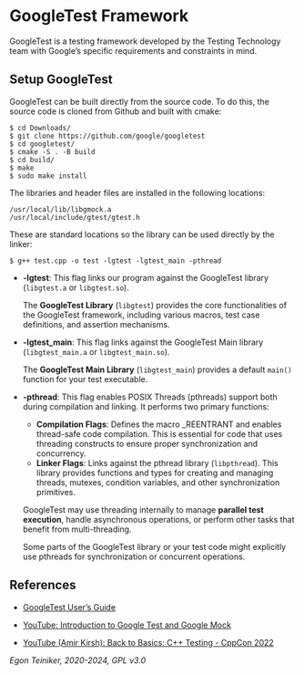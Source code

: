 # GoogleTest Framework

GoogleTest is a testing framework developed by the Testing Technology team with 
Google’s specific requirements and constraints in mind. 

## Setup GoogleTest

GoogleTest can be built directly from the source code. To do this, the source 
code is cloned from Github and built with cmake:

```
$ cd Downloads/
$ git clone https://github.com/google/googletest
$ cd googletest/
$ cmake -S . -B build
$ cd build/
$ make
$ sudo make install 
```

The libraries and header files are installed in the following locations:
```
/usr/local/lib/libgmock.a
/usr/local/include/gtest/gtest.h
```

These are standard locations so the library can be used directly by the linker:
```
$ g++ test.cpp -o test -lgtest -lgtest_main -pthread
```

* **-lgtest**: This flag links our program against the GoogleTest library 
    (`libgtest.a` or `libgtest.so`).

    The **GoogleTest Library** (`libgtest`) provides the core functionalities 
    of the GoogleTest framework, including various macros, test case 
    definitions, and assertion mechanisms.

* **-lgtest_main**: This flag links against the GoogleTest Main library 
    (`libgtest_main.a` or `libgtest_main.so`).

    The **GoogleTest Main Library** (`libgtest_main`) provides a default `main()` 
    function for your test executable.    

* **-pthread**: This flag enables POSIX Threads (pthreads) support both 
    during compilation and linking. It performs two primary functions:
    * **Compilation Flags**: Defines the macro _REENTRANT and enables 
        thread-safe code compilation. This is essential for code that 
        uses threading constructs to ensure proper synchronization and 
        concurrency.
    * **Linker Flags**: Links against the pthread library (`libpthread`). 
        This library provides functions and types for creating and managing 
        threads, mutexes, condition variables, and other synchronization 
        primitives.

    GoogleTest may use threading internally to manage **parallel test execution**,
    handle asynchronous operations, or perform other tasks that benefit from
    multi-threading.

    Some parts of the GoogleTest library or your test code might explicitly 
    use pthreads for synchronization or concurrent operations.

## References
* [GoogleTest User’s Guide](https://google.github.io/googletest/)

* [YouTube: Introduction to Google Test and Google Mock](https://youtu.be/N8a7IFPAPXs?si=zYIqGOk5jvBA_TX0)

* [YouTube (Amir Kirsh): Back to Basics: C++ Testing - CppCon 2022](https://youtu.be/SAM4rWaIvUQ?si=YJS6xIkRIOeYVy-b)

*Egon Teiniker, 2020-2024, GPL v3.0*